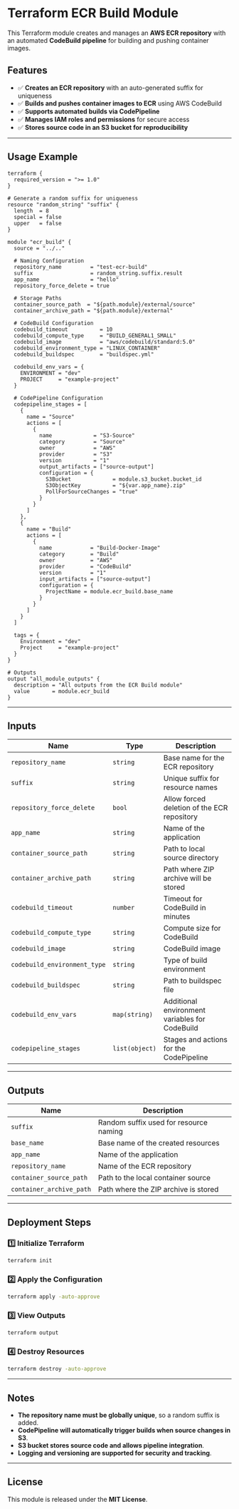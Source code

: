 # Terraform ECR Build Module

This Terraform module creates and manages an **AWS ECR repository** with an automated **CodeBuild pipeline** for building and pushing container images.

## Features

- ✅ **Creates an ECR repository** with an auto-generated suffix for uniqueness
- ✅ **Builds and pushes container images to ECR** using AWS CodeBuild
- ✅ **Supports automated builds via CodePipeline**
- ✅ **Manages IAM roles and permissions** for secure access
- ✅ **Stores source code in an S3 bucket for reproducibility**

---

## Usage Example

```hcl
terraform {
  required_version = ">= 1.0"
}

# Generate a random suffix for uniqueness
resource "random_string" "suffix" {
  length  = 8
  special = false
  upper   = false
}

module "ecr_build" {
  source = "../.."

  # Naming Configuration
  repository_name         = "test-ecr-build"
  suffix                  = random_string.suffix.result
  app_name                = "hello"
  repository_force_delete = true

  # Storage Paths
  container_source_path  = "${path.module}/external/source"
  container_archive_path = "${path.module}/external"

  # CodeBuild Configuration
  codebuild_timeout          = 10
  codebuild_compute_type     = "BUILD_GENERAL1_SMALL"
  codebuild_image            = "aws/codebuild/standard:5.0"
  codebuild_environment_type = "LINUX_CONTAINER"
  codebuild_buildspec        = "buildspec.yml"

  codebuild_env_vars = {
    ENVIRONMENT = "dev"
    PROJECT     = "example-project"
  }

  # CodePipeline Configuration
  codepipeline_stages = [
    {
      name = "Source"
      actions = [
        {
          name             = "S3-Source"
          category         = "Source"
          owner            = "AWS"
          provider         = "S3"
          version          = "1"
          output_artifacts = ["source-output"]
          configuration = {
            S3Bucket             = module.s3_bucket.bucket_id
            S3ObjectKey          = "${var.app_name}.zip"
            PollForSourceChanges = "true"
          }
        }
      ]
    },
    {
      name = "Build"
      actions = [
        {
          name            = "Build-Docker-Image"
          category        = "Build"
          owner           = "AWS"
          provider        = "CodeBuild"
          version         = "1"
          input_artifacts = ["source-output"]
          configuration = {
            ProjectName = module.ecr_build.base_name
          }
        }
      ]
    }
  ]

  tags = {
    Environment = "dev"
    Project     = "example-project"
  }
}

# Outputs
output "all_module_outputs" {
  description = "All outputs from the ECR Build module"
  value       = module.ecr_build
}
```

---

## Inputs

| Name                          | Type          | Description |
|--------------------------------|--------------|-------------|
| `repository_name`              | `string`     | Base name for the ECR repository |
| `suffix`                       | `string`     | Unique suffix for resource names |
| `repository_force_delete`       | `bool`       | Allow forced deletion of the ECR repository |
| `app_name`                     | `string`     | Name of the application |
| `container_source_path`         | `string`     | Path to local source directory |
| `container_archive_path`        | `string`     | Path where ZIP archive will be stored |
| `codebuild_timeout`             | `number`     | Timeout for CodeBuild in minutes |
| `codebuild_compute_type`        | `string`     | Compute size for CodeBuild |
| `codebuild_image`               | `string`     | CodeBuild image |
| `codebuild_environment_type`    | `string`     | Type of build environment |
| `codebuild_buildspec`           | `string`     | Path to buildspec file |
| `codebuild_env_vars`            | `map(string)` | Additional environment variables for CodeBuild |
| `codepipeline_stages`           | `list(object)` | Stages and actions for the CodePipeline |

---

## Outputs

| Name                | Description |
|---------------------|-------------|
| `suffix`           | Random suffix used for resource naming |
| `base_name`        | Base name of the created resources |
| `app_name`         | Name of the application |
| `repository_name`  | Name of the ECR repository |
| `container_source_path` | Path to the local container source |
| `container_archive_path` | Path where the ZIP archive is stored |

---

## Deployment Steps

### **1️⃣ Initialize Terraform**

```sh
terraform init
```

### **2️⃣ Apply the Configuration**

```sh
terraform apply -auto-approve
```

### **3️⃣ View Outputs**

```sh
terraform output
```

### **4️⃣ Destroy Resources**

```sh
terraform destroy -auto-approve
```

---

## Notes

- **The repository name must be globally unique**, so a random suffix is added.
- **CodePipeline will automatically trigger builds when source changes in S3**.
- **S3 bucket stores source code and allows pipeline integration**.
- **Logging and versioning are supported for security and tracking**.

---

## License

This module is released under the **MIT License**.
